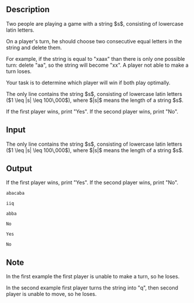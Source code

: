 ## Description

<div><p>Two people are playing a game with a string $s$, consisting of lowercase latin letters. </p><p>On a player's turn, he should choose two consecutive equal letters in the string and delete them. </p><p>For example, if the string is equal to "<span class="tex-font-style-tt">xaax</span>" than there is only one possible turn: delete "<span class="tex-font-style-tt">aa</span>", so the string will become "<span class="tex-font-style-tt">xx</span>". A player not able to make a turn loses.</p><p>Your task is to determine which player will win if both play optimally.</p></div><div class="input-specification"><p>The only line contains the string $s$, consisting of lowercase latin letters ($1 \leq |s| \leq 100\,000$), where $|s|$ means the length of a string $s$.</p></div><div class="output-specification"><p>If the first player wins, print "<span class="tex-font-style-tt">Yes</span>". If the second player wins, print "<span class="tex-font-style-tt">No</span>".</p></div>

## Input

<p>The only line contains the string $s$, consisting of lowercase latin letters ($1 \leq |s| \leq 100\,000$), where $|s|$ means the length of a string $s$.</p>

## Output

<p>If the first player wins, print "<span class="tex-font-style-tt">Yes</span>". If the second player wins, print "<span class="tex-font-style-tt">No</span>".</p>





```input1
abacaba
```




```input2
iiq
```




```input3
abba
```




```output1
No
```




```output2
Yes
```




```output3
No
```



## Note

<p>In the first example the first player is unable to make a turn, so he loses.</p><p>In the second example first player turns the string into "<span class="tex-font-style-tt">q</span>", then second player is unable to move, so he loses.</p>
